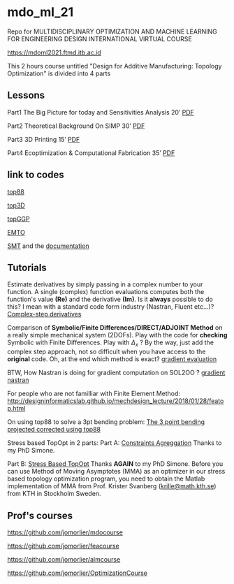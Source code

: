 # mdo_ml_21
Repo for MULTIDISCIPLINARY OPTIMIZATION AND MACHINE LEARNING FOR ENGINEERING DESIGN INTERNATIONAL VIRTUAL COURSE

https://mdoml2021.ftmd.itb.ac.id

This 2 hours course untitled "Design for Additive Manufacturing: Topology Optimization" is divided into 4 parts
## Lessons
Part1 The Big Picture for today and Sensitivities Analysis  20’
[PDF](https://github.com/jomorlier/mdo_ml_21/blob/main/mdo_ml_part1_compressed.pdf)

Part2 Theoretical Background On SIMP 30’
[PDF](https://github.com/jomorlier/mdo_ml_21/blob/main/mdo_ml_part2_compressed.pdf)

Part3 3D Printing 15’
[PDF](https://github.com/jomorlier/mdo_ml_21/blob/main/mdo_ml_part3_compressed.pdf)

Part4  Ecoptimization & Computational Fabrication 35’
[PDF](https://github.com/jomorlier/mdo_ml_21/blob/main/mdo_ml_part4_compressed.pdf)

## link to codes
[top88](https://www.topopt.mek.dtu.dk/apps-and-software)

[top3D](https://www.top3d.app)

[topGGP](https://github.com/topggp/blog)

[EMTO](https://github.com/mid2SUPAERO/EMTO)

[SMT](https://github.com/SMTorg/smt) and the [documentation](https://smt.readthedocs.io/en/latest/)


## Tutorials

Estimate derivatives by simply passing in a complex number to your function.
A single (complex) function evaluations computes both the function's value **(Re)** and the derivative **(Im)**.
Is it **always** possible to do this? I mean with a standard code form industry (Nastran, Fluent etc...)?
[Complex-step derivatives](http://htmlpreview.github.io/?https://github.com/jomorlier/mdocourse/blob/master/ComplexStep/ComplexStep.html)

Comparison of **Symbolic/Finite Differences/DIRECT/ADJOINT Method** on a really simple mechanical system (2DOFs).
Play with the code for **checking** Symbolic with Finite Differences. Play with $\Delta_x$ ?
By the way, just add the complex step approach, not so difficult when you have access to the **original** code.
Oh, at the end which method is exact? 
[gradient evaluation](http://htmlpreview.github.io/?https://github.com/jomorlier/mdocourse/blob/master/Sensibility/sensitivity_TD.html)

BTW, How Nastran is doing for gradient computation on SOL2OO ?
[gradient nastran](https://app.amanote.com/note-taking/document/827200fd-e137-475b-aab5-58d734086654)

For people who are not familliar with Finite Element Method:
http://designinformaticslab.github.io/mechdesign_lecture/2018/01/28/featop.html

On using top88 to solve a 3pt bending problem:
[The 3 point bending projected corrected using top88](http://htmlpreview.github.io/?https://github.com/jomorlier/ALMcourse/blob/master/top88/topopt_3ptBENDING.html)

Stress based TopOpt in 2 parts:
Part A:  [Constraints Agreggation](http://htmlpreview.github.io/?https://github.com/jomorlier/mdocourse/blob/master/AdvancedTopOpt/ConstraintsAgreggation.html)
Thanks to my PhD Simone.

Part B:  [Stress Based TopOpt](http://htmlpreview.github.io/?https://github.com/jomorlier/mdocourse/blob/master/AdvancedTopOpt/StressBasedTopOpt.html)
Thanks **AGAIN** to my PhD Simone.
Before you can use Method of Moving Asymptotes (MMA) as an optimizer in our stress based topology optimization program, you need to obtain the Matlab implementation of MMA from Prof. Krister Svanberg (krille@math.kth.se) from KTH in Stockholm Sweden.

## Prof's courses

https://github.com/jomorlier/mdocourse

https://github.com/jomorlier/feacourse

https://github.com/jomorlier/almcourse

https://github.com/jomorlier/OptimizationCourse
